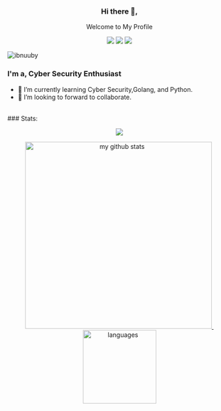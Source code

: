 
<div align="center">
<h3>Hi there 👋,</h3>
<p>Welcome to My Profile</p>

[![](https://img.shields.io/badge/-ibnuuby_-1fa2f2?logo=twitter&style=flat-square&logoColor=white)](https://twitter.com/xcore13x)
[![](https://img.shields.io/badge/-ibnuuby_-black?logo=freecodecamp&style=flat-square&logoColor=white)](https://www.freecodecamp.org/ibnuuby_)
[![](https://img.shields.io/badge/-ibnu_ubaeydillah_-blue?logo=facebook&style=flat-square&logoColor=white)](https://web.facebook.com/ibnu.ubaeydillah)
</div>

<p align="left"> <img src="https://komarev.com/ghpvc/?username=ibnuuby&label=Profile%20views&color=0e75b6&style=flat" alt="ibnuuby" /> </p>

### I'm a, Cyber Security Enthusiast
- 🌱 I’m currently learning Cyber Security,Golang, and Python.
- 👯 I’m looking to forward to collaborate. 

<br>
### Stats:  

<!-- thropy -->
<a href="https://rifqirosyidi.github.io">
    <p align="center">
        <img src="https://github-profile-trophy.vercel.app/?username=ibnuuby&column=7&theme=onedark"/>
    </p>
</a>

<!-- status codes -->
<a align="center" href="https://ibnuuby.github.io">
    <p align="center">
    <img src="https://github-readme-stats.vercel.app/api?username=ibnuuby&show_icons=true&theme=radical" alt="my github stats" width="420"/>&nbsp;<img src="https://github-readme-stats.vercel.app/api/top-langs/?username=ibnuuby&hide=css,tsql,blade,%20jupyter+notebook&langs_count=10&theme=radical&layout=compact" alt="languages" height="165">
    </p>
</a>
